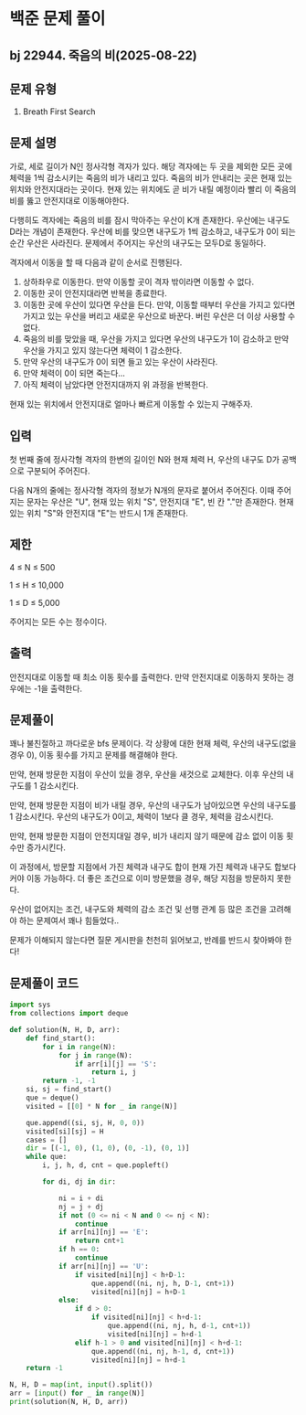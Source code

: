 # 백준 문제 풀이

## bj 22944. 죽음의 비(2025-08-22)

## 문제 유형

1. Breath First Search

## 문제 설명

가로, 세로 길이가 N인 정사각형 격자가 있다. 해당 격자에는 두 곳을 제외한 모든 곳에 체력을 1씩 감소시키는 죽음의 비가 내리고 있다. 죽음의 비가 안내리는 곳은 현재 있는 위치와 안전지대라는 곳이다. 현재 있는 위치에도 곧 비가 내릴 예정이라 빨리 이 죽음의 비를 뚫고 안전지대로 이동해야한다.

다행히도 격자에는 죽음의 비를 잠시 막아주는 우산이 K개 존재한다. 우산에는 내구도 D라는 개념이 존재한다. 우산에 비를 맞으면 내구도가 1씩 감소하고, 내구도가 0이 되는 순간 우산은 사라진다. 문제에서 주어지는 우산의 내구도는 모두D로 동일하다.

격자에서 이동을 할 때 다음과 같이 순서로 진행된다.

1. 상하좌우로 이동한다. 만약 이동할 곳이 격자 밖이라면 이동할 수 없다.
2. 이동한 곳이 안전지대라면 반복을 종료한다.
3. 이동한 곳에 우산이 있다면 우산을 든다. 만약, 이동할 때부터 우산을 가지고 있다면 가지고 있는 우산을 버리고 새로운 우산으로 바꾼다. 버린 우산은 더 이상 사용할 수 없다.
4. 죽음의 비를 맞았을 때, 우산을 가지고 있다면 우산의 내구도가 1이 감소하고 만약 우산을 가지고 있지 않는다면 체력이 1 감소한다.
5. 만약 우산의 내구도가 0이 되면 들고 있는 우산이 사라진다.
6. 만약 체력이 0이 되면 죽는다...
7. 아직 체력이 남았다면 안전지대까지 위 과정을 반복한다.

현재 있는 위치에서 안전지대로 얼마나 빠르게 이동할 수 있는지 구해주자.

## 입력

첫 번째 줄에 정사각형 격자의 한변의 길이인 N와 현재 체력 H, 우산의 내구도 D가 공백으로 구분되어 주어진다.

다음 N개의 줄에는 정사각형 격자의 정보가 N개의 문자로 붙어서 주어진다. 이때 주어지는 문자는 우산은 "U", 현재 있는 위치 "S", 안전지대 "E", 빈 칸 "."만 존재한다. 현재 있는 위치 "S"와 안전지대 "E"는 반드시 1개 존재한다.

## 제한

4 ≤ N ≤ 500

1 ≤ H ≤ 10,000

1 ≤ D ≤ 5,000

주어지는 모든 수는 정수이다.

## 출력

안전지대로 이동할 때 최소 이동 횟수를 출력한다. 만약 안전지대로 이동하지 못하는 경우에는 -1을 출력한다.

## 문제풀이

꽤나 불친절하고 까다로운 bfs 문제이다. 각 상황에 대한 현재 체력, 우산의 내구도(없을 경우 0), 이동 횟수를 가지고 문제를 해결해야 한다.

만약, 현재 방문한 지점이 우산이 있을 경우, 우산을 새것으로 교체한다. 이후 우산의 내구도를 1 감소시킨다.

만약, 현재 방문한 지점이 비가 내릴 경우, 우산의 내구도가 남아있으면 우산의 내구도를 1 감소시킨다. 우산의 내구도가 0이고, 체력이 1보다 클 경우, 체력을 감소시킨다.

만약, 현재 방문한 지점이 안전지대일 경우, 비가 내리지 않기 때문에 감소 없이 이동 횟수만 증가시킨다.

이 과정에서, 방문할 지점에서 가진 체력과 내구도 합이 현재 가진 체력과 내구도 합보다 커야 이동 가능하다. 더 좋은 조건으로 이미 방문했을 경우, 해당 지점을 방문하지 못한다.

우산이 없어지는 조건, 내구도와 체력의 감소 조건 및 선행 관계 등 많은 조건을 고려해야 하는 문제여서 꽤나 힘들었다..

문제가 이해되지 않는다면 질문 게시판을 천천히 읽어보고, 반례를 반드시 찾아봐야 한다!

## 문제풀이 코드

```python
import sys
from collections import deque

def solution(N, H, D, arr):
    def find_start():
        for i in range(N):
            for j in range(N):
                if arr[i][j] == 'S':
                    return i, j
        return -1, -1
    si, sj = find_start()
    que = deque()
    visited = [[0] * N for _ in range(N)]

    que.append((si, sj, H, 0, 0))
    visited[si][sj] = H
    cases = []
    dir = [(-1, 0), (1, 0), (0, -1), (0, 1)]
    while que:
        i, j, h, d, cnt = que.popleft()

        for di, dj in dir:

            ni = i + di
            nj = j + dj
            if not (0 <= ni < N and 0 <= nj < N):
                continue
            if arr[ni][nj] == 'E':
                return cnt+1
            if h == 0:
                continue
            if arr[ni][nj] == 'U':
                if visited[ni][nj] < h+D-1:
                    que.append((ni, nj, h, D-1, cnt+1))
                    visited[ni][nj] = h+D-1
            else:
                if d > 0:
                    if visited[ni][nj] < h+d-1:
                        que.append((ni, nj, h, d-1, cnt+1))
                        visited[ni][nj] = h+d-1
                elif h-1 > 0 and visited[ni][nj] < h+d-1:
                    que.append((ni, nj, h-1, d, cnt+1))
                    visited[ni][nj] = h+d-1
    return -1

N, H, D = map(int, input().split())
arr = [input() for _ in range(N)]
print(solution(N, H, D, arr))
```

```java


```
